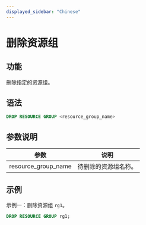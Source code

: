 ```yaml
---
displayed_sidebar: "Chinese"
---
```


# 删除资源组

## 功能

删除指定的资源组。

## 语法

```SQL
DROP RESOURCE GROUP <resource_group_name>
```

## 参数说明

| **参数**            | **说明**         |
| ------------------- | ---------------- |
| resource_group_name | 待删除的资源组名称。 |

## 示例

示例一：删除资源组 `rg1`。

```SQL
DROP RESOURCE GROUP rg1;
```